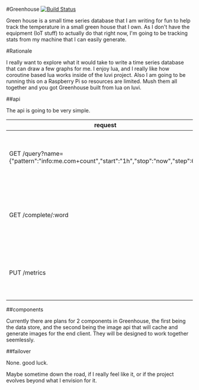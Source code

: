 #Greenhouse [![Build Status](https://travis-ci.org/DBarney/greenhouse.svg?branch=master)](https://travis-ci.org/DBarney/greenhouse)

Green house is a small time series database that I am writing for fun to help track the temperature in a small green house that I own. As I don't have the equipment (IoT stuff) to actually do that right now, I'm going to be tracking stats from my machine that I can easily generate.

#Rationale

I really want to explore what it would take to write a time series database that can draw a few graphs for me. I enjoy lua, and I really like how coroutine based lua works inside of the luvi project. Also I am going to be running this on a Raspberry Pi so resources are limited. Mush them all together and you got Greenhouse built from lua on luvi.

##api

The api is going to be very simple.

| request | description | response |
|-|-|-|
| GET /query?name={"pattern":"info:me.com+count","start":"1h","stop":"now","step":60} | compile a series of data points into something that can be graphed | `{"name":{"points":[0.1,0.2],"count":2\,"min":0.1,"max":0.2}}` |
| GET /complete/:word | auto complete a word from the set of time series stored in the database | `["word","word2"]` |
| PUT /metrics | send a set of metrics to green house and have them added to the store | 201 CREATED |

##components

Currently there are plans for 2 components in Greenhouse, the first being the data store, and the second being the image api that will cache and generate images for the end client. They will be designed to work together seemlessly.

##failover

None. good luck.

Maybe sometime down the road, if I really feel like it, or if the project evolves beyond what I envision for it.
